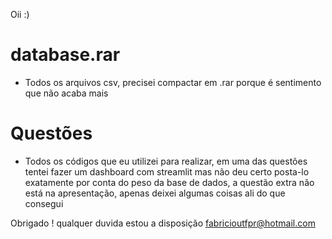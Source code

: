 Oii :)

# **database.rar**
- Todos os arquivos csv, precisei compactar em .rar porque é sentimento que não acaba mais

# **Questões**
- Todos os códigos que eu utilizei para realizar, em uma das questões tentei fazer um
dashboard com streamlit mas não deu certo posta-lo exatamente por conta do peso da base de dados,
a questão extra não está na apresentação, apenas deixei algumas coisas ali do que consegui

Obrigado ! qualquer duvida estou a disposição
fabricioutfpr@hotmail.com

